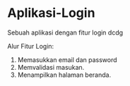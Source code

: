 # Aplikasi-Login
Sebuah aplikasi dengan fitur login dcdg

Alur Fitur Login:
1. Memasukkan email dan password
2. Memvalidasi masukan.
3. Menampilkan halaman beranda.
